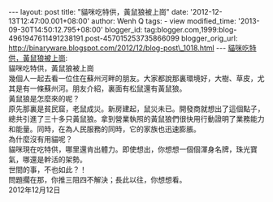 --- layout: post title: "貓咪吃特供，黃鼠狼被上崗" date:
'2012-12-13T12:47:00.001+08:00' author: Wenh Q tags: - view
modified\_time: '2013-09-30T14:50:12.795+08:00' blogger\_id:
tag:blogger.com,1999:blog-4961947611491238191.post-457015253735866099
blogger\_orig\_url:
http://binaryware.blogspot.com/2012/12/blog-post\_1018.html ---
[貓咪吃特供，黃鼠狼被上崗](http://blog.tianya.cn/blogger/post_show.asp?BlogID=1574137&PostID=48798993):
\
貓咪吃特供，黃鼠狼被上崗
\
幾個人一起去看一位住在蘇州河畔的朋友。大家都說那裏環境好，大樹、草皮，尤其是有一條蘇州河。朋友介紹，裏面有松鼠還有黃鼠狼。
\
黃鼠狼是怎麼來的呢？
\
原先那裏是貧民窟，老鼠成災。新房建起，鼠災未已。開發商就想出了這個點子，總共引進了三十多只黃鼠狼。拿到營業執照的黃鼠狼們很快用行動證明了業務能力和能量。同時，在為人民服務的同時，它的家族也迅速膨脹。
\
為什麼沒有用貓呢？
\
貓咪現在吃特供，哪里還肯出體力。即使想出，你想想一個個渾身名牌，珠光寶氣，哪還是幹活的架勢。
\
世間的事，不也如此？！
\
問題擱在那，你推三阻四不解決；長此以往，你想想看。
\
2012年12月12日
